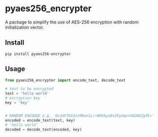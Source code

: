 # pyaes256_encrypter
A package to simplify the use of AES-256 encryption with random initialization vector.

## Install
```
pip install pyaes256-encrypter
```

## Usage
~~~python
from pyaes256_encrypter import encode_text, decode_text

# text to be encrypted
text = 'hello world'
# encryption key
key = 'key'


# RANDOM ENCODED e.g. 'Dx3dCTUSXzzM8wn1L/+NHVbyaDxZFpdqe+SN2NVZgfE='
encoded = encode_text(text, key)
# 'hello world'
decoded = decode_text(encoded, key)
~~~
